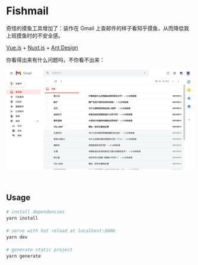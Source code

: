 # Fishmail

奇怪的摸鱼工具增加了：装作在 Gmail 上查邮件的样子看知乎摸鱼，从而降低我上班摸鱼时的不安全感。

[Vue.js](https://vuejs.org) + [Nuxt.js](https://nuxtjs.org) + [Ant Design](https://antdv.com)

你看得出来有什么问题吗，不你看不出来：

![screenshot](./screenshot/screenshot.png)


&nbsp;

## Usage

```bash
# install dependencies
yarn install

# serve with hot reload at localhost:3000
yarn dev

# generate static project
yarn generate
```
